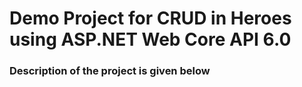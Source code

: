 # Demo Project for CRUD in Heroes using ASP.NET Web Core API 6.0
### Description of the project is given below
